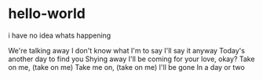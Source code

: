 # hello-world
i have no idea whats happening

We're talking away
I don't know what
I'm to say I'll say it anyway
Today's another day to find you
Shying away
I'll be coming for your love, okay?
Take on me, (take on me)
Take me on, (take on me)
I'll be gone
In a day or two
